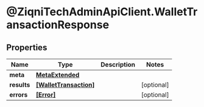 # @ZiqniTechAdminApiClient.WalletTransactionResponse

## Properties

Name | Type | Description | Notes
------------ | ------------- | ------------- | -------------
**meta** | [**MetaExtended**](MetaExtended.md) |  | 
**results** | [**[WalletTransaction]**](WalletTransaction.md) |  | [optional] 
**errors** | [**[Error]**](Error.md) |  | [optional] 


